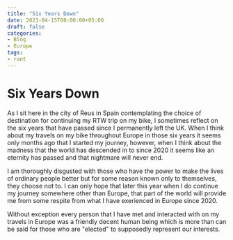 ```yaml
---
title: "Six Years Down"
date: 2023-04-15T00:00:00+05:00
draft: false
categories:
- Blog
- Europe
tags:
- rant
---
```


# Six Years Down

As I sit here in the city of Reus in Spain contemplating the choice of destination for continuing my RTW trip on my bike, I sometimes reflect on the six years that have passed since I permanently left the UK. When I think about my travels on my bike throughout Europe in those six years it seems only months ago that I started my journey, however, when I think about the madness that the world has descended in to since 2020 it seems like an eternity has passed and that nightmare will never end.

I am thoroughly disgusted with those who have the power to make the lives of ordinary people better but for some reason known only to themselves, they choose not to. I can only hope that later this year when I do continue my journey somewhere other than Europe, that part of the world will provide me from some respite from what I have exerienced in Europe since 2020.

Without exception every person that I have met and interacted with on my travels in Europe was a friendly decent human being which is more than can be said for those who are "elected" to supposedly represent our interests.

